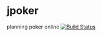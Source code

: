 jpoker
======

planning poker online
[![Build Status](https://travis-ci.org/jpoker/jpoker.svg?branch=develop)](https://travis-ci.org/jpoker/jpoker)